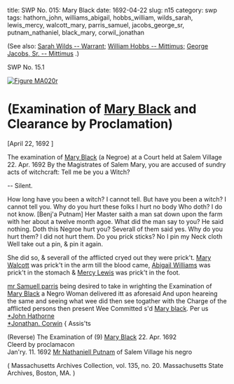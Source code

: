 title: SWP No. 015: Mary Black
date: 1692-04-22
slug: n15
category: swp
tags: hathorn_john, williams_abigail, hobbs_william, wilds_sarah, lewis_mercy, walcott_mary, parris_samuel, jacobs_george_sr, putnam_nathaniel, black_mary, corwil_jonathan




(See also: [Sarah Wilds -- Warrant;](/n3.html#n3.104) [William Hobbs -- Mittimus;](/n2.html#n2.94) [George Jacobs, Sr. -- Mittimus](/n2.html#n2.139) .)

<div markdown class="doc" id="n15.1">

<div class="doc_id">SWP No. 15.1</div>


<span markdown class="figure">[![Figure MA020r](archives/MA135/small/MA020r.jpg)](archives/MA135/large/MA020r.jpg)</span>

# (Examination of [Mary Black](/tag/black_mary.html) and Clearance by Proclamation)

[April 22, 1692 ]

The examination of [Mary Black](/tag/black_mary.html) (a Negroe) at a Court held at Salem Village 22. Apr. 1692  By the Magistrates of Salem
Mary, you are accused of sundry acts of witchcraft: Tell me be  you a Witch?

-- Silent. 

How long have you been a witch? 
I cannot tell. 
But have you been a witch? 
I cannot tell you. 
Why do you hurt these folks 
I hurt no body 
Who doth? 
I do not know. 
[Benj'a Putnam] Her Master saith a man sat down upon the farm with her about a  twelve month agoe.
What did the man say to you? 
He said nothing. 
Doth this Negroe hurt you? 
Severall of them said yes. 
Why do you hurt them? 
I did not hurt them. 
Do you prick sticks? 
No I pin my Neck cloth 
Well take out a pin, & pin it again. 

She did so, & severall of the afflicted cryed out they were prick't.  [Mary Walcott](/tag/walcott_mary.html) was prick't in the arm till the blood came, [Abigail Williams](/tag/williams_abigail.html) was prick't in the stomach & [Mercy Lewis](/tag/lewis_mercy.html) was prick't in  the foot.

[mr Samuell parris](/tag/parris_samuel.html) being desired to take in wrighting the Examination  of [Mary Black](/tag/black_mary.html) a Negro Woman delivered itt as aforesaid 
And upon heareing the same and seeing what wee did then see togather with the  Charge of the afflicted persons then present Wee Committed s'd  [Mary black](/tag/black_mary.html).
                                              Per us [*John Hathorne](/tag/hathorn_john.html)  
                                              [*Jonathan. Corwin](/tag/corwil_jonathan.html) {  Assis'ts 

(Reverse)  The Examination of  (9) [Mary Black](/tag/black_mary.html)  22. Apr. 1692  
Cleerd by proclamacon  
Jan'ry. 11. 1692 
[Mr Nathaniell Putnam](/tag/putnam_nathaniel.html)  of Salem Village 
his negro 

( Massachusetts Archives Collection, vol. 135, no. 20. Massachusetts State Archives, Boston, MA. )

</div>

